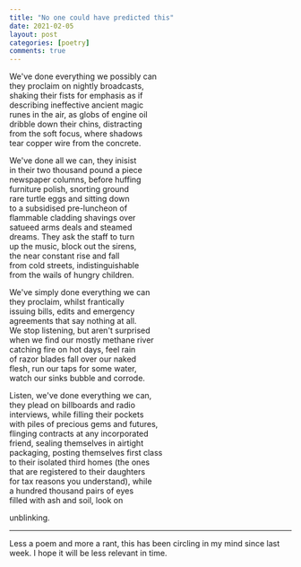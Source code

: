 ```yaml
---
title: "No one could have predicted this"
date: 2021-02-05
layout: post
categories: [poetry]
comments: true
---
```


We've done everything we possibly can  
they proclaim on nightly broadcasts,  
shaking their fists for emphasis as if  
describing ineffective ancient magic  
runes in the air, as globs of engine oil   
dribble down their chins, distracting   
from the soft focus, where shadows   
tear copper wire from the concrete.  

We've done all we can, they inisist   
in their two thousand pound a piece   
newspaper columns, before huffing   
furniture polish, snorting ground  
rare turtle eggs and sitting down    
to a subsidised pre-luncheon of     
flammable cladding shavings over    
satueed arms deals and steamed   
dreams. They ask the staff to turn   
up the music, block out the sirens,   
the near constant rise and fall   
from cold streets, indistinguishable  
from the wails of hungry children.  

We've simply done everything we can   
they proclaim, whilst frantically    
issuing bills, edits and emergency   
agreements that say nothing at all.   
We stop listening, but aren't surprised   
when we find our mostly methane river   
catching fire on hot days, feel rain   
of razor blades fall over our naked   
flesh, run our taps for some water,   
watch our sinks bubble and corrode.   

Listen, we've done everything we can,   
they plead on billboards and radio   
interviews, while filling their pockets   
with piles of precious gems and futures,   
flinging contracts at any incorporated   
friend, sealing themselves in airtight   
packaging, posting themselves first class   
to their isolated third homes (the ones   
that are registered to their daughters   
for tax reasons you understand), while   
a hundred thousand pairs of eyes  
filled with ash and soil, look on   

unblinking.  

***

Less a poem and more a rant, this has been circling in my mind since last week. I hope it will be less relevant in time. 
